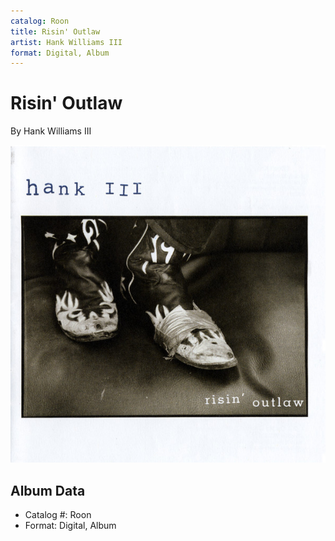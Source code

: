 ```yaml
---
catalog: Roon
title: Risin' Outlaw
artist: Hank Williams III
format: Digital, Album
---
```


# Risin' Outlaw

By Hank Williams III

![](../../assets/albumcovers/Hank_Williams_III-Risin_Outlaw.png)

## Album Data

- Catalog #: Roon
- Format: Digital, Album

